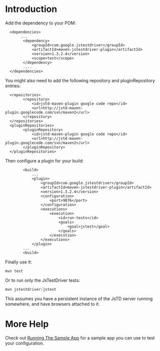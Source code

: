 # Introduction #

Add the dependency to your POM:

```
  <dependencies>
       ...
        <dependency>
            <groupId>com.google.jstestdriver</groupId>
            <artifactId>maven-jstestdriver-plugin</artifactId>
            <version>1.3.2.4</version>
            <scope>test</scope>
        </dependency>
        ....
  </dependencies>
```

You might also need to add the following repository and pluginRepository entries:
```
  <repositories>
        <repository>
            <id>jstd-maven-plugin google code repo</id>
            <url>http://jstd-maven-plugin.googlecode.com/svn/maven2</url>
        </repository>
  </repositories>
  <pluginRepositories>
        <pluginRepository>
            <id>jstd-maven-plugin google code repo</id>
            <url>http://jstd-maven-plugin.googlecode.com/svn/maven2</url>
        </pluginRepository>
  </pluginRepositories>
```

Then configure a plugin for your build:
```
        <build>
            ...
            <plugin>
                <groupId>com.google.jstestdriver</groupId>
                <artifactId>maven-jstestdriver-plugin</artifactId>
                <version>1.3.2.4</version>
                <configuration>
                    <port>9876</port>
                </configuration>
                <executions>
                    <execution>
                        <id>run-tests</id>
                        <goals>
                            <goal>jstest</goal>
                        </goals>
                    </execution>
                </executions>
            </plugin>
        ...
        <build>
```

Finally use it:

```
mvn test
```

Or to run only the JsTestDriver tests:

```
mvn jstestdriver:jstest
```

This assumes you have a persistent instance of the JsTD server running somewhere, and have browsers attached to it.

# More Help #
Check out [Running The Sample App](http://code.google.com/p/jstd-maven-plugin/wiki/RunningTheSampleApp) for a sample app you can use to test your configuration.